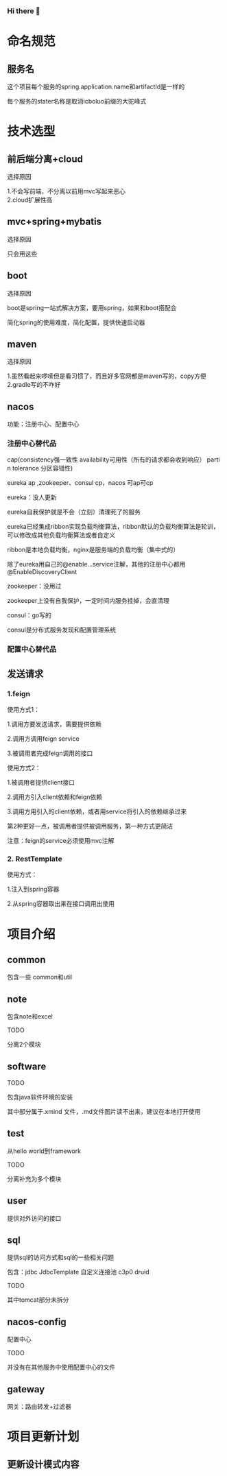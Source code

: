 ### Hi there 👋

<!--
**icboluo/icboluo** is a ✨ _special_ ✨ repository because its `README.md` (this file) appears on your GitHub profile.

Here are some ideas to get you started:

- 🔭 I’m currently working on ...
- 🌱 I’m currently learning ...
- 👯 I’m looking to collaborate on ...
- 🤔 I’m looking for help with ...
- 💬 Ask me about ...
- 📫 How to reach me: ...
- 😄 Pronouns: ...
- ⚡ Fun fact: ...
-->
# 命名规范

## 服务名

这个项目每个服务的spring.application.name和artifactId是一样的

每个服务的stater名称是取消icboluo前缀的大驼峰式


# 技术选型

## 前后端分离+cloud

选择原因

1.不会写前端，不分离以前用mvc写起来恶心\
2.cloud扩展性高

## mvc+spring+mybatis

选择原因

只会用这些

## boot

选择原因

boot是spring一站式解决方案，要用spring，如果和boot搭配会

简化spring的使用难度，简化配置，提供快速启动器

## maven

选择原因

1.虽然看起来啰嗦但是看习惯了，而且好多官网都是maven写的，copy方便\
2.gradle写的不咋好

## nacos

功能：注册中心、配置中心

### 注册中心替代品

cap(consistency强一致性 availability可用性（所有的请求都会收到响应） parti n tolerance 分区容错性)

eureka ap ,zookeeper、consul cp，nacos 可ap可cp

eureka：没人更新

eureka自我保护就是不会（立刻）清理死了的服务

eureka已经集成ribbon实现负载均衡算法，ribbon默认的负载均衡算法是轮训，可以修改成其他负载均衡算法或者自定义

ribbon是本地负载均衡，nginx是服务端的负载均衡（集中式的）

除了eureka用自己的@enable...service注解，其他的注册中心都用@EnableDiscoveryClient 

zookeeper：没用过

zookeeper上没有自我保护，一定时间内服务挂掉，会直清理

consul：go写的 

consul是分布式服务发现和配置管理系统


### 配置中心替代品



## 发送请求

### 1.feign

使用方式1：

1.调用方要发送请求，需要提供依赖

2.调用方调用feign service

3.被调用者完成feign调用的接口

使用方式2：

1.被调用者提供client接口

2.调用方引入client依赖和feign依赖

3.调用方用引入的client依赖，或者用service将引入的依赖继承过来

第2种更好一点，被调用者提供被调用服务，第一种方式更简洁

注意：feign的service必须使用mvc注解

### 2. RestTemplate

使用方式：

1.注入到spring容器

2.从spring容器取出来在接口调用出使用



# 项目介绍

## common

包含一些 common和util

## note

包含note和excel

TODO

分离2个模块

## software

TODO

包含java软件环境的安装

其中部分属于.xmind 文件，.md文件图片读不出来，建议在本地打开使用

## test

从hello world到framework

TODO

分离补充为多个模块

## user

提供对外访问的接口

## sql

提供sql的访问方式和sql的一些相关问题

包含：jdbc JdbcTemplate 自定义连接池 c3p0 druid 

TODO

其中tomcat部分未拆分

## nacos-config

配置中心

TODO

并没有在其他服务中使用配置中心的文件

## gateway

网关：路由转发+过滤器

# 项目更新计划

## 更新设计模式内容







